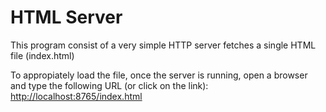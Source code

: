 # HTML Server

This program consist of a very simple HTTP server fetches a single HTML file (index.html)

To appropiately load the file, once the server is running, open a browser and type the following URL (or click on the link):
[http://localhost:8765/index.html](http://localhost:8765/index.html)
